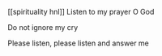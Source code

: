 [[spirituality hnl]]
Listen to my prayer O God

Do not ignore my cry

Please listen, please listen and answer me